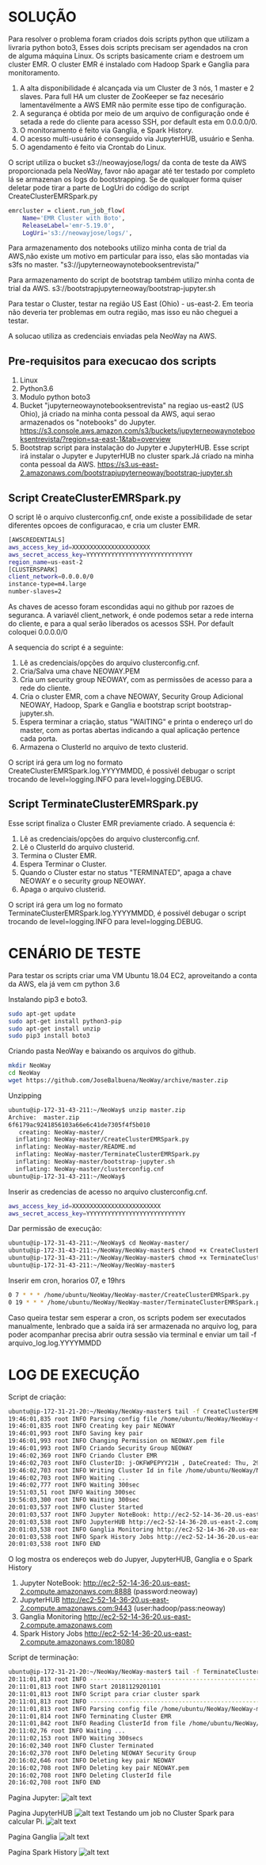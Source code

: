 # SOLUÇÃO

Para resolver o problema foram criados dois scripts python que utilizam a livraria python boto3, Esses dois scripts precisam ser agendados na cron de alguma máquina Linux. Os scripts basicamente criam e destroem um cluster EMR. O cluster EMR é instalado com Hadoop Spark e Ganglia para monitoramento.
1. A alta disponibilidade é alcançada via um Cluster de 3 nós, 1 master e 2 slaves. Para full HA um cluster de ZooKeeper se faz necesário lamentavélmente a AWS EMR não permite esse tipo de configuração.
2. A segurança é obtida por meio de um arquivo de configuração onde é setada a rede do cliente para acesso SSH, por default esta em 0.0.0.0/0.
3. O monitoramento é feito via Ganglia, e Spark History.
4. O acesso multi-usuário é conseguido via JupyterHUB, usuário e Senha.
5. O agendamento é feito via Crontab do Linux.

O script utiliza o bucket s3://neowayjose/logs/ da conta de teste da AWS proporcionada pela NeoWay, favor não apagar até ter testado por completo lá se armazenan os logs do bootstrapping. Se de qualquer forma quiser deletar pode tirar a parte de LogUri do código do script CreateClusterEMRSpark.py

```sh
emrcluster = client.run_job_flow(
    Name='EMR Cluster with Boto',
    ReleaseLabel='emr-5.19.0',
    LogUri='s3://neowayjose/logs/',
```

Para armazenamento dos notebooks utilizo minha conta de trial da AWS,não existe um motivo em particular para isso, elas são montadas via s3fs no master. "s3://jupyterneowaynotebooksentrevista/"

Para armazenamento do script de bootstrap também utilizo minha conta de trial da AWS.
s3://bootstrapjupyterneoway/bootstrap-jupyter.sh

Para testar o Cluster, testar na região US East (Ohio) - us-east-2. Em teoria não deveria ter problemas em outra região, mas isso eu não cheguei a testar.


A solucao utiliza as credenciais enviadas pela NeoWay na AWS.

## Pre-requisitos para execucao dos scripts
1. Linux 
2. Python3.6
3. Modulo python boto3 
4. Bucket "jupyterneowaynotebooksentrevista" na regiao us-east2 (US Ohio), já criado na minha conta pessoal da AWS, aqui serao armazenados os "notebooks" do Jupyter. https://s3.console.aws.amazon.com/s3/buckets/jupyterneowaynotebooksentrevista/?region=sa-east-1&tab=overview
5. Bootstrap script para instalação do Jupyter e JupyterHUB. Esse script irá instalar o Jupyter e JupyterHUB no cluster spark.Já criado na minha conta pessoal da AWS. https://s3.us-east-2.amazonaws.com/bootstrapjupyterneoway/bootstrap-jupyter.sh

## Script CreateClusterEMRSpark.py
O script lê o arquivo clusterconfig.cnf, onde existe a possibilidade de setar diferentes opcoes de configuracao, e cria um cluster EMR.
```sh
[AWSCREDENTIALS]
aws_access_key_id=XXXXXXXXXXXXXXXXXXXXXX
aws_secret_access_key=YYYYYYYYYYYYYYYYYYYYYYYYYYYYYY
region_name=us-east-2
[CLUSTERSPARK]
client_network=0.0.0.0/0
instance-type=m4.large
number-slaves=2
```
As chaves de acesso foram escondidas aqui no github por razoes de seguranca. 
A variavél client_network, é onde podemos setar a rede interna do cliente, e para a qual serão liberados os acessos SSH. Por default coloquei 0.0.0.0/0

A sequencia do script é a seguinte:

1. Lê as credenciais/opções do arquivo clusterconfig.cnf.
2. Cria/Salva uma chave NEOWAY.PEM
3. Cria um security group NEOWAY, com as permissões de acesso para a rede do cliente.
4. Cria o cluster EMR, com a chave NEOWAY, Security Group Adicional NEOWAY, Hadoop, Spark e Ganglia e bootstrap script bootstrap-jupyter.sh.
5. Espera terminar a criação, status "WAITING" e printa o endereço url do master, com as portas abertas indicando a qual aplicação pertence cada porta.
6. Armazena o ClusterId no arquivo de texto clusterid.

O script irá gera um log no formato CreateClusterEMRSpark.log.YYYYMMDD, é possivél debugar o script trocando de level=logging.INFO para level=logging.DEBUG.


## Script TerminateClusterEMRSpark.py
Esse script finaliza o Cluster EMR previamente criado. A sequencia é:

1. Lê as credenciais/opções do arquivo clusterconfig.cnf.
2. Lê o ClusterId do arquivo clusterid.
3. Termina o Cluster EMR.
4. Espera Terminar o Cluster.
5. Quando o Cluster estar no status "TERMINATED", apaga a chave NEOWAY e o security group NEOWAY.
6. Apaga o arquivo clusterid.

O script irá gera um log no formato TerminateClusterEMRSpark.log.YYYYMMDD, é possivél debugar o script trocando de level=logging.INFO para level=logging.DEBUG.

# CENÁRIO DE TESTE
Para testar os scripts criar uma VM Ubuntu 18.04 EC2, aproveitando a conta da AWS, ela já vem cm python 3.6

Instalando pip3 e boto3.
```sh
sudo apt-get update
sudo apt-get install python3-pip
sudo apt-get install unzip
sudo pip3 install boto3
```

Criando pasta NeoWay e baixando os arquivos do github. 
```sh
mkdir NeoWay
cd NeoWay
wget https://github.com/JoseBalbuena/NeoWay/archive/master.zip
```
Unzipping
```sh
ubuntu@ip-172-31-43-211:~/NeoWay$ unzip master.zip 
Archive:  master.zip
6f6179ac9241856103a66e6c41de7305f4f5b010
   creating: NeoWay-master/
  inflating: NeoWay-master/CreateClusterEMRSpark.py  
  inflating: NeoWay-master/README.md  
  inflating: NeoWay-master/TerminateClusterEMRSpark.py  
  inflating: NeoWay-master/bootstrap-jupyter.sh  
  inflating: NeoWay-master/clusterconfig.cnf  
ubuntu@ip-172-31-43-211:~/NeoWay$ 
```
Inserir as credencias de acesso no arquivo clusterconfig.cnf.
```sh
aws_access_key_id=XXXXXXXXXXXXXXXXXXXXXXXXX
aws_secret_access_key=YYYYYYYYYYYYYYYYYYYYYYYYYYYY
```
Dar permissão de execução:
```sh
ubuntu@ip-172-31-43-211:~/NeoWay$ cd NeoWay-master/
ubuntu@ip-172-31-43-211:~/NeoWay/NeoWay-master$ chmod +x CreateClusterEMRSpark.py 
ubuntu@ip-172-31-43-211:~/NeoWay/NeoWay-master$ chmod +x TerminateClusterEMRSpark.py 
ubuntu@ip-172-31-43-211:~/NeoWay/NeoWay-master$ 
```
Inserir em cron, horarios 07, e 19hrs
```sh
0 7 * * * /home/ubuntu/NeoWay/NeoWay-master/CreateClusterEMRSpark.py
0 19 * * * /home/ubuntu/NeoWay/NeoWay-master/TerminateClusterEMRSpark.py
```
Caso queira testar sem esperar a cron, os scripts podem ser executados manualmente, lenbrado que a saída irá ser armazenada no arquivo log, para poder acompanhar precisa abrir outra sessão via terminal e enviar um tail -f arquivo_log.log.YYYYMMDD

# LOG DE EXECUÇÃO
Script de criação:
```sh
ubuntu@ip-172-31-21-20:~/NeoWay/NeoWay-master$ tail -f CreateClusterEMRSpark.log.20181129 
19:46:01,835 root INFO Parsing config file /home/ubuntu/NeoWay/NeoWay-master/clusterconfig.cnf 
19:46:01,835 root INFO Creating key pair NEOWAY
19:46:01,993 root INFO Saving key pair
19:46:01,993 root INFO Changing Permission on NEOWAY.pem file
19:46:01,993 root INFO Criando Security Group NEOWAY
19:46:02,369 root INFO Criando Cluster EMR
19:46:02,703 root INFO ClusterID: j-OKFWPEPYY21H , DateCreated: Thu, 29 Nov 2018 19:46:02 GMT , RequestId: 66f55100-f40f-11e8-acd8-a772f2c95706
19:46:02,703 root INFO Writing Cluster Id in file /home/ubuntu/NeoWay/NeoWay-master/clusterid
19:46:02,703 root INFO Waiting ...
19:46:02,777 root INFO Waiting 300sec
19:51:03,51 root INFO Waiting 300sec
19:56:03,300 root INFO Waiting 300sec
20:01:03,537 root INFO Cluster Started
20:01:03,537 root INFO Jupyter NoteBook: http://ec2-52-14-36-20.us-east-2.compute.amazonaws.com:8888 (password:neoway)
20:01:03,538 root INFO JupyterHUB http://ec2-52-14-36-20.us-east-2.compute.amazonaws.com:9443 (user:hadoop/pass:neoway)
20:01:03,538 root INFO Ganglia Monitoring http://ec2-52-14-36-20.us-east-2.compute.amazonaws.com
20:01:03,538 root INFO Spark History Jobs http://ec2-52-14-36-20.us-east-2.compute.amazonaws.com:18080
20:01:03,538 root INFO END
```
O log mostra os endereços web do Jupyer, JupyterHUB, Ganglia e o Spark History

1. Jupyter NoteBook: http://ec2-52-14-36-20.us-east-2.compute.amazonaws.com:8888 (password:neoway)
2. JupyterHUB http://ec2-52-14-36-20.us-east-2.compute.amazonaws.com:9443 (user:hadoop/pass:neoway)
3. Ganglia Monitoring http://ec2-52-14-36-20.us-east-2.compute.amazonaws.com
4. Spark History Jobs http://ec2-52-14-36-20.us-east-2.compute.amazonaws.com:18080

Script de terminação:
```sh
ubuntu@ip-172-31-21-20:~/NeoWay/NeoWay-master$ tail -f TerminateClusterEMRSpark.log.20181129 
20:11:01,813 root INFO ------------------------------------------------------------------------
20:11:01,813 root INFO Start 20181129201101
20:11:01,813 root INFO Script para criar cluster spark
20:11:01,813 root INFO -----------------------------------------------------------------------------
20:11:01,813 root INFO Parsing config file /home/ubuntu/NeoWay/NeoWay-master/clusterconfig.cnf 
20:11:01,814 root INFO Terminating Cluster EMR
20:11:01,842 root INFO Reading ClusterId from file /home/ubuntu/NeoWay/NeoWay-master/clusterid
20:11:02,76 root INFO Waiting ...
20:11:02,153 root INFO Waiting 300secs
20:16:02,340 root INFO Cluster Terminated
20:16:02,370 root INFO Deleting NEOWAY Security Group
20:16:02,646 root INFO Deleting key pair NEOWAY
20:16:02,708 root INFO Deleting key pair NEOWAY.pem
20:16:02,708 root INFO Deleting ClusterId file
20:16:02,708 root INFO END
```
Pagina Jupyter:
![alt text](https://github.com/JoseBalbuena/Images/blob/master/Screenshot%20from%202018-11-29%2023-58-18.png)

Pagina JupyterHUB
![alt text](https://github.com/JoseBalbuena/Images/blob/master/Screenshot%20from%202018-11-29%2023-56-56.png)
Testando um job no Cluster Spark para calcular Pi.
![alt text](https://github.com/JoseBalbuena/Images/blob/master/Screenshot%20from%202018-11-29%2023-56-45.png)

Pagina Ganglia
![alt text](https://github.com/JoseBalbuena/Images/blob/master/Screenshot%20from%202018-11-29%2023-57-26.png)

Pagina Spark History
![alt text](https://github.com/JoseBalbuena/Images/blob/master/Screenshot%20from%202018-11-29%2023-57-00.png)
